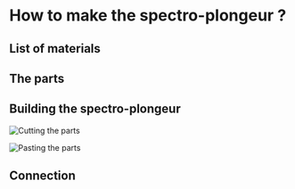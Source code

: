 # How to make the spectro-plongeur ?

## List of materials

## The parts

## Building the spectro-plongeur

![Cutting the parts](https://github.com/Hackuarium/simple-spectro/blob/Test/hacking_the_simplespectro/images/cutting.jpg "Cutting acrylic with X-Carve CNC.")

![Pasting the parts](https://github.com/Hackuarium/simple-spectro/blob/Test/hacking_the_simplespectro/images/pasting.jpg "Pasting the parts with acrylic resin.")


## Connection
